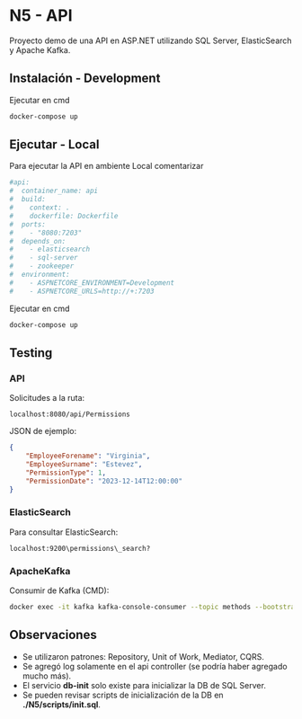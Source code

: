 # N5 - API 
Proyecto demo de una API en ASP.NET utilizando SQL Server, ElasticSearch y Apache Kafka.

## Instalación - Development
Ejecutar en cmd
```bash
docker-compose up
```

## Ejecutar - Local
Para ejecutar la API en ambiente Local comentarizar
```yaml
#api:
#  container_name: api
#  build:
#    context: .
#    dockerfile: Dockerfile
#  ports:
#    - "8080:7203"
#  depends_on:
#    - elasticsearch
#    - sql-server
#    - zookeeper
#  environment:
#    - ASPNETCORE_ENVIRONMENT=Development
#    - ASPNETCORE_URLS=http://+:7203
```

Ejecutar en cmd
```bash
docker-compose up
```

## Testing
### API
Solicitudes a la ruta:
```
localhost:8080/api/Permissions
````

JSON de ejemplo:
```json
{
    "EmployeeForename": "Virginia",
    "EmployeeSurname": "Estevez",
    "PermissionType": 1,
    "PermissionDate": "2023-12-14T12:00:00"
}
```

### ElasticSearch
Para consultar ElasticSearch:
```
localhost:9200\permissions\_search?
```

### ApacheKafka
Consumir de Kafka (CMD):
```bash
docker exec -it kafka kafka-console-consumer --topic methods --bootstrap-server localhost:9092 --from-beginning
```

## Observaciones
- Se utilizaron patrones: Repository, Unit of Work, Mediator, CQRS.
- Se agregó log solamente en el api controller (se podría haber agregado mucho más).
- El servicio **db-init** solo existe para inicializar la DB de SQL Server.
- Se pueden revisar scripts de inicialización de la DB en **./N5/scripts/init.sql**.